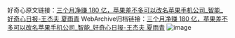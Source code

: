 好奇心原文链接：[三个月净赚 180 亿，苹果差不多可以改名苹果手机公司_智能_好奇心日报-王杰夫 夏雨青](https://www.qdaily.com/articles/5641.html)
WebArchive归档链接：[三个月净赚 180 亿，苹果差不多可以改名苹果手机公司_智能_好奇心日报-王杰夫 夏雨青](https://web.archive.org/web/https://www.qdaily.com/articles/5641.html)
![image](http://ww3.sinaimg.cn/large/007d5XDply1g3w8xit8znj30vy0i977v)